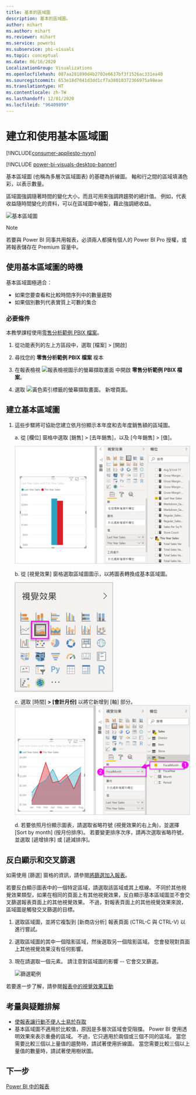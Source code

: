 ```yaml
---
title: 基本的區域圖
description: 基本的區域圖。
author: mihart
ms.author: mihart
ms.reviewer: mihart
ms.service: powerbi
ms.subservice: pbi-visuals
ms.topic: conceptual
ms.date: 06/16/2020
LocalizationGroup: Visualizations
ms.openlocfilehash: 087aa281890d4b2702e6637bf3f1526ac331ea40
ms.sourcegitcommit: 653e18d7041d3dd1cf7a38010372366975a98eae
ms.translationtype: HT
ms.contentlocale: zh-TW
ms.lasthandoff: 12/01/2020
ms.locfileid: "96409899"
---
```

# <a name="create-and-use-basic-area-charts"></a>建立和使用基本區域圖

[!INCLUDE[consumer-appliesto-nyyn](../includes/consumer-appliesto-nyyn.md)]

[!INCLUDE [power-bi-visuals-desktop-banner](../includes/power-bi-visuals-desktop-banner.md)]

基本區域圖 (也稱為多層次區域圖表) 的基礎為折線圖。 軸和行之間的區域填滿色彩，以表示數量。 

區域圖強調隨著時間的變化大小，而且可用來強調跨趨勢的總計值。 例如，代表收益隨時間變化的資料，可以在區域圖中繪製，藉此強調總收益。

![基本區域圖](media/power-bi-visualization-basic-area-chart/power-bi-chart-example.png)

> [!NOTE]
> 若要與 Power BI 同事共用報表，必須兩人都擁有個人的 Power BI Pro 授權，或將報表儲存在 Premium 容量中。

## <a name="when-to-use-a-basic-area-chart"></a>使用基本區域圖的時機
基本區域圖極適合：

* 如果您要查看和比較時間序列中的數量趨勢 
* 如果個別數列代表實質上可數的集合

### <a name="prerequisites"></a>必要條件
本教學課程使用[零售分析範例 PBIX 檔案](https://download.microsoft.com/download/9/6/D/96DDC2FF-2568-491D-AAFA-AFDD6F763AE3/Retail%20Analysis%20Sample%20PBIX.pbix)。

1. 從功能表列的左上方區段中，選取 [檔案] > [開啟]
   
2. 尋找您的 **零售分析範例 PBIX 檔案** 複本

1. 在報表檢視 ![報表檢視圖示的螢幕擷取畫面](media/power-bi-visualization-kpi/power-bi-report-view.png) 中開啟 **零售分析範例 PBIX 檔案**。

1. 選取 ![黃色索引標籤的螢幕擷取畫面。](media/power-bi-visualization-kpi/power-bi-yellow-tab.png) 新增頁面。


## <a name="create-a-basic-area-chart"></a>建立基本區域圖
 

1. 這些步驟將可協助您建立依月份顯示本年度和去年度銷售額的區域圖。
   
   a. 從 [欄位] 窗格中選取 [銷售] \> [去年銷售]，以及 [今年銷售] > [值]。

   ![區域圖資料值](media/power-bi-visualization-basic-area-chart/power-bi-bar-chart.png)

   b.  從 [視覺效果] 窗格選取區域圖圖示，以將圖表轉換成基本區域圖。

   ![區域圖圖示](media/power-bi-visualization-basic-area-chart/convertchart.png)
   
   c.  選取 [時間] **\> [會計月份]** 以將它新增到 [軸] 部分。   
   ![區域圖軸值](media/power-bi-visualization-basic-area-chart/powerbi-area-chartnew.png)
   
   d.  若要依照月份顯示圖表，請選取省略符號 \(視覺效果的右上角)，並選擇 \[Sort by month] \(按月份排序)。 若要變更排序次序，請再次選取省略符號，並選取 [遞增排序] 或 [遞減排序]。

## <a name="highlighting-and-cross-filtering"></a>反白顯示和交叉篩選
如需使用 [篩選] 窗格的資訊，請參閱[將篩選加入報表](../create-reports/power-bi-report-add-filter.md)。

若要反白顯示圖表中的一個特定區域，請選取該區域或其上框線。  不同於其他視覺效果類型，如果在相同的頁面上有其他視覺效果，反白顯示基本區域圖並不會交叉篩選報表頁面上的其他視覺效果。 不過，對報表頁面上的其他視覺效果來說，區域圖是觸發交叉篩選的目標。 

1. 選取區域圖，並將它複製到 [新商店分析] 報表頁面 (CTRL-C 與 CTRL-V) 以進行嘗試。
2. 選取區域圖的其中一個陰影區域，然後選取另一個陰影區域。 您會發現對頁面上其他視覺效果沒有任何影響。
1. 現在請選取一個元素。 請注意對區域圖的影響 -- 它會交叉篩選。

    ![篩選範例](media/power-bi-visualization-basic-area-chart/power-bi-area-chart-filters.gif) 

若要進一步了解，請參閱[報表中的視覺效果互動](../create-reports/service-reports-visual-interactions.md)


## <a name="considerations-and-troubleshooting"></a>考量與疑難排解   
* [使報表讓行動不便人士易於存取](../create-reports/desktop-accessibility-overview.md)
* 基本區域圖不適用於比較值，原因是多層次區域會受阻擋。 Power BI 使用透明效果來表示重疊的區域。 不過，它只適用於兩個或三個不同的區域。 當您需要比較三個以上量值的趨勢時，請試著使用折線圖。 當您需要比較三個以上量值的數量時，請試著使用樹狀圖。

## <a name="next-step"></a>下一步
[Power BI 中的報表](power-bi-visualization-card.md)  
